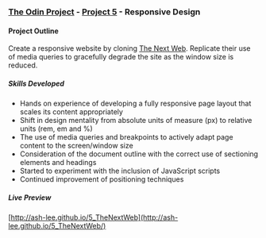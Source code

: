 ### [The Odin Project](http://www.theodinproject.com/) - [Project 5](http://www.theodinproject.com/html5-and-css3/building-with-responsive-design) - Responsive Design

#### Project Outline
Create a responsive website by cloning [The Next Web](http://thenextweb.com/). Replicate their use of media queries to gracefully degrade the site as the window size is reduced.

##### Skills Developed
<ul>
	<li>Hands on experience of developing a fully responsive page layout that scales its content appropriately</li>
	<li>Shift in design mentality from absolute units of measure (px) to relative units (rem, em and %)</li>
    <li>The use of media queries and breakpoints to actively adapt page content to the screen/window size</li>
    <li>Consideration of the document outline with the correct use of sectioning elements and headings</li>
    <li>Started to experiment with the inclusion of JavaScript scripts</li>
	<li>Continued improvement of positioning techniques</li>
</ul>

##### Live Preview
[http://ash-lee.github.io/5_TheNextWeb](http://ash-lee.github.io/5_TheNextWeb/)